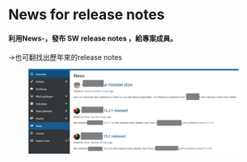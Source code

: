 # News for release notes

#### 利用News-，發布 SW release notes ，給專案成員。

\->也可翻找出歷年來的release notes

<figure><img src="../../.gitbook/assets/image (3) (1) (1).png" alt=""><figcaption></figcaption></figure>
